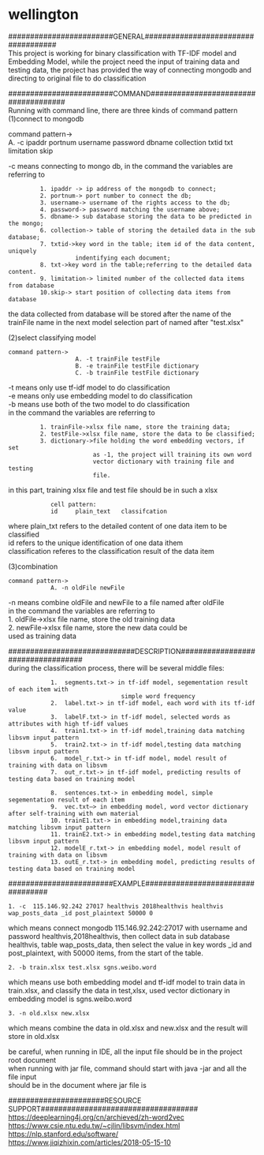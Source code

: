# wellington

########################GENERAL####################################  
This project is working for binary classification with TF-IDF model and Embedding Model,
while the project need the input of training data and testing data, the project has 
provided the way of connecting mongodb and directing to original file to do classification

########################COMMAND#####################################  
Running with command line, there are three kinds of command pattern  
(1)connect to mongodb  
   
  command pattern->   
			A. -c ipaddr portnum username password dbname collection txtid txt limitation skip  
   
-c means connecting to mongo db, in the command the variables are referring to  
  
			 1. ipaddr -> ip address of the mongodb to connect;
			 2. portnum-> port number to connect the db;
			 3. username-> username of the rights access to the db;
			 4. password-> password matching the username above;
			 5. dbname-> sub database storing the data to be predicted in the mongo;
			 6. collection-> table of storing the detailed data in the sub database;
			 7. txtid->key word in the table; item id of the data content, uniquely 
			           indentifying each document;
		     8. txt->key word in the table;referring to the detailed data content.
			 9. limitation-> limited number of the collected data items from database
			 10.skip-> start position of collecting data items from database
  
the data collected from database will be stored after the name of the trainFile name in
the next model selection part of named after "test.xlsx"
			 
(2)select classifying model  
  
	command pattern->  
	                   A. -t trainFile testFile  
	                   B. -e trainFile testFile dictionary  
					   C. -b trainFile testFile dictionary  
   
-t means only use tf-idf model to do classification  
-e means only use embedding model to do classification  
-b means use both of the two model to do classification  
in the command the variables are referring to  
  
	         1. trainFile->xlsx file name, store the training data;  
	         2. testFile->xlsx file name, store the data to be classified;  
			 3. dictionary->file holding the word embedding vectors, if set  
			                as -1, the project will training its own word   
							vector dictionary with training file and testing   
							file.  
	
in this part, training xlsx file and test file should be in such a xlsx  
  
				cell pattern:  
				id     plain_text   classifcation  
  
where plain_txt refers to the detailed content of one data item to be classified  
id refers to the unique identification of one data ithem  
classification referes to the classification result of the data item  
  
(3)combination  
  
	command pattern->  
				A. -n oldFile newFile    
   
-n means combine oldFile and newFile to a file named after oldFile  
in the command the variables are referring to    
						1. oldFile->xlsx file name, store the old training data  
						2. newFile->xlsx file name, store the new data could be   
									used as training data  
								
#############################DESCRIPTION##################################  
during the classification process, there will be several middle files:  
  
				1.  segments.txt-> in tf-idf model, segementation result of each item with  
									simple word frequency  
				2.  label.txt-> in tf-idf model, each word with its tf-idf value  
				3.  labelF.txt-> in tf-idf model, selected words as attributes with high tf-idf values  
				4.  train1.txt-> in tf-idf model,training data matching libsvm input pattern  
				5.  train2.txt-> in tf-idf model,testing data matching libsvm input pattern  
				6.  model_r.txt-> in tf-idf model, model result of training with data on libsvm   
				7.  out_r.txt-> in tf-idf model, predicting results of testing data based on training model  
			  
				8.  sentences.txt-> in embedding model, simple segementation result of each item  
				9.  vec.txt—> in embedding model, word vector dictionary after self-training with own material  
				10. trainE1.txt-> in embedding model,training data matching libsvm input pattern  
				11. trainE2.txt-> in embedding model,testing data matching libsvm input pattern  
				12. modelE_r.txt-> in embedding model, model result of training with data on libsvm  
				13. outE_r.txt-> in embedding model, predicting results of testing data based on training model  
	   
########################EXAMPLE##################################   
  
	1. -c  115.146.92.242 27017 healthvis 2018healthvis healthvis wap_posts_data _id post_plaintext 50000 0
which means connect mongodb 115.146.92.242:27017 with username and password healthvis,2018healthvis, 
then collect data in sub database healthvis, table wap_posts_data, then select the value in key words
_id and post_plaintext, with 50000 items, from the start of the table.  
   
	2. -b train.xlsx test.xlsx sgns.weibo.word
which means use both embedding model and tf-idf model to train data in train.xlsx, and classify the data
in test,xlsx, used vector dictionary in embedding model is sgns.weibo.word
   
	3. -n old.xlsx new.xlsx
which means combine the data in old.xlsx and new.xlsx and the result will store in old.xlsx
    
be careful, when running in IDE, all the input file should be in the project root document  
when running with jar file, command should start with java -jar   and all the file input  
should be in the document where jar file is  
  
######################RESOURCE SUPPORT####################################  
https://deeplearning4j.org/cn/archieved/zh-word2vec  
https://www.csie.ntu.edu.tw/~cjlin/libsvm/index.html  
https://nlp.stanford.edu/software/  
https://www.jiqizhixin.com/articles/2018-05-15-10  
